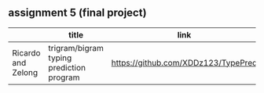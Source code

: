 ## assignment 5 (final project)


|  |	title	 |link |
| ------------ | ------------ | ------------  |
| Ricardo and Zelong |  trigram/bigram typing prediction program  | https://github.com/XDDz123/TypePred  |
